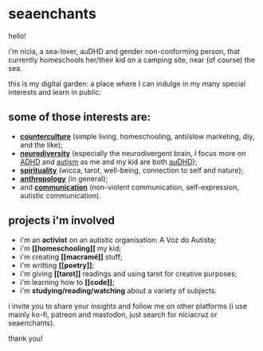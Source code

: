 # seaenchants
hello!

i'm nícia, a sea-lover, auDHD and gender non-conforming person, that currently homeschools her/their kid on a camping site, near (of course) the sea.

this is my digital garden: a place where I can indulge in my many special interests and learn in public.

## some of those interests are:

* **[counterculture](counterculture.md)** (simple living, homeschooling, anti/slow marketing, diy, and the like);
* **[neurodiversity](neurodiversity.md)** (especially the neurodivergent brain, I focus more on [ADHD](ADHD.md) and [autism](autism.md) as me and my kid are both [auDHD](auDHD.md));
* **[spirituality](spirituality.md)** (wicca, tarot, well-being, connection to self and nature);
* **[anthropology](anthropology.md)** (in general);
* and **[communication](communication.md)** (non-violent communication, self-expression, autistic communication).

## projects i'm involved

* i'm an **activist** on an autistic organisation: A Voz do Autista;
* i'm **[[homeschooling]]** my kid;
* i'm creating **[[macramé]]** stuff;
* i'm writting **[[poetry]]**;
* i'm giving **[[tarot]]** readings and using tarot for creative purposes;
* i'm learning how to **[[code]]**;
* i'm **studying/reading/watching** about a variety of subjects.

i invite you to share your insights and follow me on other platforms (i use mainly ko-fi, patreon and mastodon, just search for níciacruz or seaenchants).


thank you!
